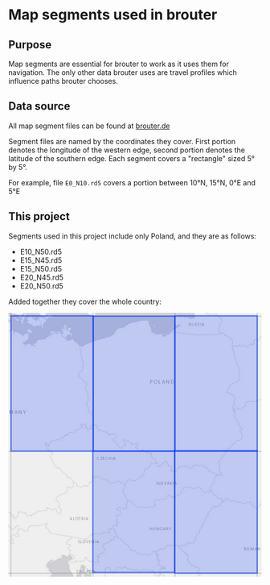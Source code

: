 # Map segments used in brouter

## Purpose

Map segments are essential for brouter to work as it uses them for navigation. The only other data
brouter uses are travel profiles which influence paths brouter chooses.

## Data source

All map segment files can be found at [brouter.de](http://brouter.de/brouter/segments4/)

Segment files are named by the coordinates they cover. First portion denotes the longitude of the
western edge, second portion denotes the latitude of the southern edge. Each segment covers a
"rectangle" sized 5° by 5°.

For example, file `E0_N10.rd5` covers a portion between 10°N, 15°N, 0°E and 5°E

## This project

Segments used in this project include only Poland, and they are as follows:
- E10_N50.rd5
- E15_N45.rd5
- E15_N50.rd5
- E20_N45.rd5
- E20_N50.rd5

Added together they cover the whole country:

![Poland segment coverage](segments.png?raw=True "Poland segments coverage")